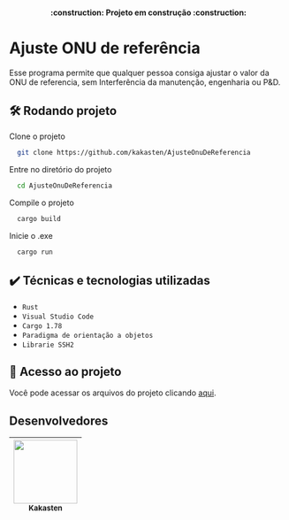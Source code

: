 <h4 align="center"> 
    :construction:  Projeto em construção  :construction:
</h4>

# Ajuste ONU de referência

Esse programa permite que qualquer pessoa consiga ajustar o valor da ONU de referencia, sem Interferência da manutenção, engenharia ou P&D.

## 🛠️ Rodando projeto

Clone o projeto

```bash
  git clone https://github.com/kakasten/AjusteOnuDeReferencia
```

Entre no diretório do projeto

```bash
  cd AjusteOnuDeReferencia
```

Compile o projeto 

```bash
  cargo build
```

Inicie o .exe

```bash
  cargo run
  ```

## ✔️ Técnicas e tecnologias utilizadas

- ``Rust``
- ``Visual Studio Code``
- ``Cargo 1.78``
- ``Paradigma de orientação a objetos``
- ``Librarie SSH2``

## 📁 Acesso ao projeto
Você pode acessar os arquivos do projeto clicando [aqui](https://github.com/kakasten/AjusteOnuDeReferencia/tree/master/src).

## Desenvolvedores
| [<img src="https://avatars.githubusercontent.com/u/109047608?s=96&v=4" width=115><br><sub>Kakasten</sub>](https://github.com/kakasten) |
| :---: |

